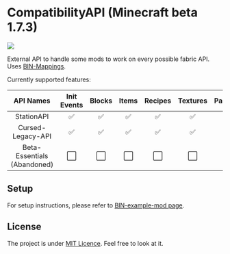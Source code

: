 # CompatibilityAPI (Minecraft beta 1.7.3)
[![](https://jitpack.io/v/ChessChicken-KZ/CompatibilityAPI.svg)](https://jitpack.io/#ChessChicken-KZ/CompatibilityAPI)

External API to handle some mods to work on every possible fabric API. Uses [BIN-Mappings](https://github.com/calmilamsy/BIN-Mappings).

Currently supported features:

|     API Names     |      Init Events     |        Blocks        |         Items        |        Recipes       |       Textures       |        Packets       |        Entity        |
|:-----------------:|:--------------------:|:--------------------:|:--------------------:|:--------------------:|:--------------------:|:--------------------:|:--------------------:|
|     StationAPI    |  :white_check_mark:  |  :white_check_mark:  |  :white_check_mark:  |  :white_check_mark:  |  :white_check_mark:  |  :white_check_mark:  | :white_large_square: |
| Cursed-Legacy-API |  :white_check_mark:  |  :white_check_mark:  |  :white_check_mark:  |  :white_check_mark:  |  :white_check_mark:  | :white_check_mark: | :white_large_square: |
|  Beta-Essentials (Abandoned)  | :white_large_square: | :white_large_square: | :white_large_square: | :white_large_square: | :white_large_square: | :white_large_square: | :white_large_square: |

## Setup
For setup instructions, please refer to [BIN-example-mod page](https://github.com/calmilamsy/BIN-fabric-example-mod).

## License
The project is under [MIT Licence](https://github.com/ChessChicken-KZ/CompatibilityAPI/blob/master/LICENSE). Feel free to look at it.

